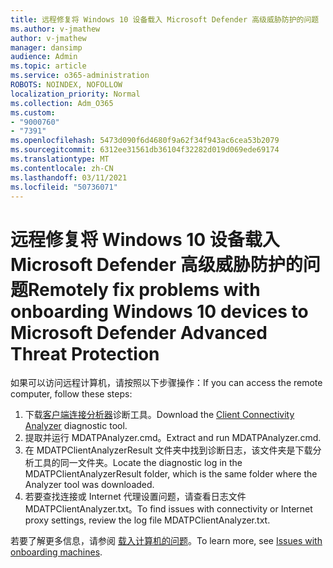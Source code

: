 ```yaml
---
title: 远程修复将 Windows 10 设备载入 Microsoft Defender 高级威胁防护的问题
ms.author: v-jmathew
author: v-jmathew
manager: dansimp
audience: Admin
ms.topic: article
ms.service: o365-administration
ROBOTS: NOINDEX, NOFOLLOW
localization_priority: Normal
ms.collection: Adm_O365
ms.custom:
- "9000760"
- "7391"
ms.openlocfilehash: 5473d090f6d4680f9a62f34f943ac6cea53b2079
ms.sourcegitcommit: 6312ee31561db36104f32282d019d069ede69174
ms.translationtype: MT
ms.contentlocale: zh-CN
ms.lasthandoff: 03/11/2021
ms.locfileid: "50736071"
---
```

# <a name="remotely-fix-problems-with-onboarding-windows-10-devices-to-microsoft-defender-advanced-threat-protection"></a><span data-ttu-id="05e1b-102">远程修复将 Windows 10 设备载入 Microsoft Defender 高级威胁防护的问题</span><span class="sxs-lookup"><span data-stu-id="05e1b-102">Remotely fix problems with onboarding Windows 10 devices to Microsoft Defender Advanced Threat Protection</span></span>

<span data-ttu-id="05e1b-103">如果可以访问远程计算机，请按照以下步骤操作：</span><span class="sxs-lookup"><span data-stu-id="05e1b-103">If you can access the remote computer, follow these steps:</span></span>

1. <span data-ttu-id="05e1b-104">下载[客户端连接分析器](https://go.microsoft.com/fwlink/?linkid=2143466)诊断工具。</span><span class="sxs-lookup"><span data-stu-id="05e1b-104">Download the [Client Connectivity Analyzer](https://go.microsoft.com/fwlink/?linkid=2143466) diagnostic tool.</span></span>
2. <span data-ttu-id="05e1b-105">提取并运行 MDATPAnalyzer.cmd。</span><span class="sxs-lookup"><span data-stu-id="05e1b-105">Extract and run MDATPAnalyzer.cmd.</span></span>
3. <span data-ttu-id="05e1b-106">在 MDATPClientAnalyzerResult 文件夹中找到诊断日志，该文件夹是下载分析工具的同一文件夹。</span><span class="sxs-lookup"><span data-stu-id="05e1b-106">Locate the diagnostic log in the MDATPClientAnalyzerResult folder, which is the same folder where the Analyzer tool was downloaded.</span></span>
4. <span data-ttu-id="05e1b-107">若要查找连接或 Internet 代理设置问题，请查看日志文件 MDATPClientAnalyzer.txt。</span><span class="sxs-lookup"><span data-stu-id="05e1b-107">To find issues with connectivity or Internet proxy settings, review the log file MDATPClientAnalyzer.txt.</span></span>

<span data-ttu-id="05e1b-108">若要了解更多信息，请参阅 [载入计算机的问题](https://go.microsoft.com/fwlink/?linkid=2143634)。</span><span class="sxs-lookup"><span data-stu-id="05e1b-108">To learn more, see [Issues with onboarding machines](https://go.microsoft.com/fwlink/?linkid=2143634).</span></span>
